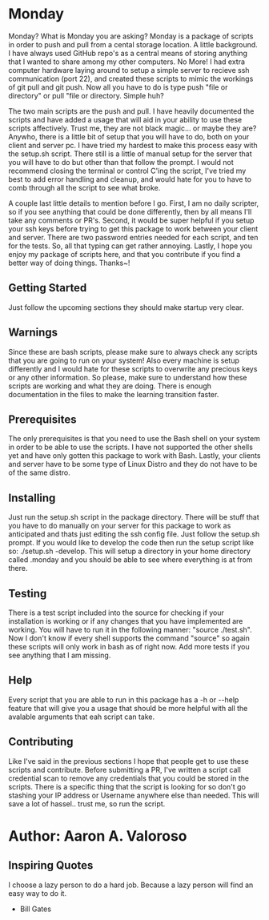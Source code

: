 # Monday

Monday? What is Monday you are asking? Monday is a package of scripts in order to push and pull from a cental storage location. A little background. I have always used GitHub repo's as a central means of storing anything that I wanted to share among my other computers. No More! I had extra computer hardware laying around to setup a simple server to recieve ssh communication (port 22), and created these scripts to mimic the workings of git pull and git push. Now all you have to do is type push "file or directory" or pull "file or directory. Simple huh?

The two main scripts are the push and pull. I have heavily documented the scripts and have added a usage that will aid in your ability to use these scripts affectively. Trust me, they are not black magic... or maybe they are? Anywho, there is a little bit of setup that you will have to do, both on your client and server pc. I have tried my hardest to make this process easy with the setup.sh script. There still is a little of manual setup for the server that you will have to do but other than that follow the prompt. I would not recommend closing the terminal or control C'ing the script, I've tried my best to add error handling and cleanup, and would hate for you to have to comb through all the script to see what broke.

A couple last little details to mention before I go. First, I am no daily scripter, so if you see anything that could be done differently, then by all means I'll take any comments or PR's. Second, it would be super helpful if you setup your ssh keys before trying to get this package to work between your client and server. There are two password entries needed for each script, and ten for the tests. So, all that typing can get rather annoying. Lastly, I hope you enjoy my package of scripts here, and that you contribute if you find a better way of doing things. Thanks~!

## Getting Started

Just follow the upcoming sections they should make startup very clear.

## Warnings

Since these are bash scripts, please make sure to always check any scripts that you are going to run on your system! Also every machine is setup differently and I would hate for these scripts to overwrite any precious keys or any other information. So please, make sure to understand how these scripts are working and what they are doing. There is enough documentation in the files to make the learning transition faster.

## Prerequisites

The only prerequisites is that you need to use the Bash shell on your system in order to be able to use the scripts. I have not supported the other shells yet and have only gotten this package to work with Bash. Lastly, your clients and server have to be some type of Linux Distro and they do not have to be of the same distro.

## Installing

Just run the setup.sh script in the package directory. There will be stuff that you have to do manually on your server for this package to work as anticipated and thats just editing the ssh config file. Just follow the setup.sh prompt. If you would like to develop the code then run the setup script like so: ./setup.sh -develop. This will setup a directory in your home directory called .monday and you should be able to see where everything is at from there.

## Testing

There is a test script included into the source for checking if your installation is working or if any changes that you have implemented are working. You will have to run it in the following manner: "source ./test.sh". Now I don't know if every shell supports the command "source" so again these scripts will only work in bash as of right now. Add more tests if you see anything that I am missing.

## Help
Every script that you are able to run in this package has a -h or --help feature that will give you a usage that should be more helpful with all the avalable arguments that eah script can take.

## Contributing

Like I've said in the previous sections I hope that people get to use these scripts and contribute. Before submitting a PR, I've written a script call credential scan to remove any credentials that you could be stored in the scripts. There is a specific thing that the script is looking for so don't go stashing your IP address or Username anywhere else than needed. This will save a lot of hassel.. trust me, so run the script. 

# Author: Aaron A. Valoroso


## Inspiring Quotes

I choose a lazy person to do a hard job. Because a lazy person will find an easy way to do it.
 
 - Bill Gates

